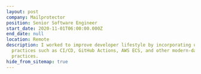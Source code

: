 ```yaml
---
layout: post
company: Mailprotector
position: Senior Software Engineer
start_date: 2020-11-01T06:00:00.000Z
end_date: null
location: Remote
description: I worked to improve developer lifestyle by incorporating up-to-date
  practices such as CI/CD, GitHub Actions, AWS ECS, and other modern-day DevOps
  practices.
hide_from_sitemap: true
---
```

